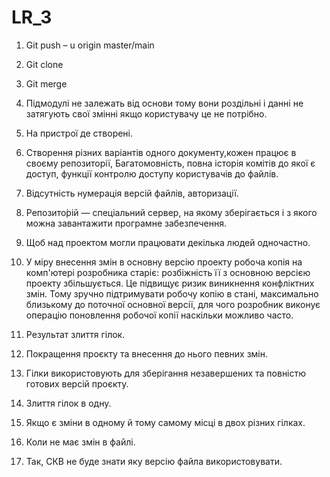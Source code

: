 # LR_3
1. Git push – u origin master/main 

2. Git clone 

3. Git merge

4. Підмодулі не залежать від основи тому вони роздільні і данні не затягують свої змінні якщо користувачу це не потрібно.

5. На пристрої де створені.

6. Створення різних варіантів одного документу,кожен працює в своєму репозиторії, Багатомовність, 
   повна історія комітів до якої є доступ, функції контролю доступу користувачів до файлів.

7. Відсутність  нумерація версій файлів, авторизації. 

8. Репозито́рій — спеціальний сервер, на якому зберігається і з якого можна завантажити програмне забезпечення.

9. Щоб над проектом могли працювати декілька людей одночастно.

10. У міру внесення змін в основну версію проекту робоча копія на комп'ютері розробника старіє: розбіжність її з основною версією проекту збільшується. 
    Це підвищує ризик виникнення конфліктних змін. 
    Тому зручно підтримувати робочу копію в стані, максимально близькому до поточної основної версії, 
    для чого розробник виконує операцію поновлення робочої копії наскільки можливо часто.

11. Pезультат злиття гілок.

12. Покращення проєкту та внесення до нього певних змін.

13. Гілки використовують для зберігання незавершених та повністю готових версій проєкту.

14. Злиття гілок в одну.

15. Якщо є зміни в одному й тому самому місці в двох різних гілках.

16. Коли не має змін в файлі.

17. Так, СКВ не буде знати яку версію файла використовувати.
